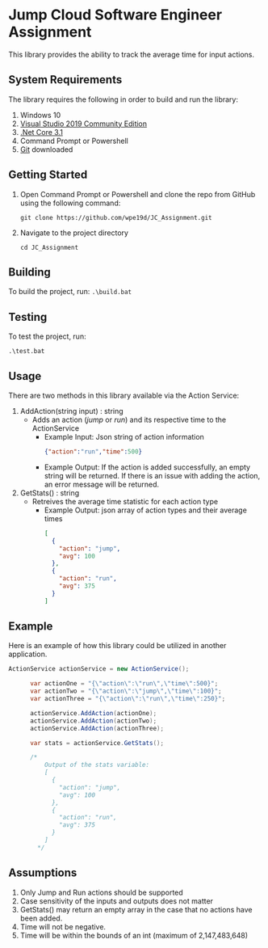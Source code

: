 # Jump Cloud Software Engineer Assignment
This library provides the ability to track the average time for input actions.

## System Requirements
The library requires the following in order to build and run the library:  
1. Windows 10
2. [Visual Studio 2019 Community Edition](https://visualstudio.microsoft.com/downloads/)
3. [.Net Core 3.1](https://dotnet.microsoft.com/download/dotnet/3.1)
4. Command Prompt or Powershell
5. [Git](https://git-scm.com/downloads) downloaded

## Getting Started
1. Open Command Prompt or Powershell and clone the repo from GitHub using the following command:
    ```
    git clone https://github.com/wpe19d/JC_Assignment.git
    ```
2. Navigate to the project directory
    ```
    cd JC_Assignment
    ```
## Building
To build the project, run:
    ```
    .\build.bat
    ```

## Testing
To test the project, run:
```
.\test.bat
```
## Usage
There are two methods in this library available via the Action Service:
1. AddAction(string input) : string
    - Adds an action (*jump* or *run*) and its respective time to the ActionService
        - Example Input: Json string of action information
          ```json
          {"action":"run","time":500}
          ```
        - Example Output: If the action is added successfully, an empty string will be returned.  If there is an issue with adding the action, an error message will be returned.
2. GetStats() : string
    - Retreives the average time statistic for each action type
      - Example Output: json array of action types and their average times
          ```json
          [
            {
              "action": "jump",
              "avg": 100
            },
            {
              "action": "run",
              "avg": 375
            }
          ]
          ```

## Example
Here is an example of how this library could be utilized in another application.
```csharp
ActionService actionService = new ActionService();

      var actionOne = "{\"action\":\"run\",\"time\":500}";
      var actionTwo = "{\"action\":\"jump\",\"time\":100}";
      var actionThree = "{\"action\":\"run\",\"time\":250}";

      actionService.AddAction(actionOne);
      actionService.AddAction(actionTwo);
      actionService.AddAction(actionThree);

      var stats = actionService.GetStats();

      /*
          Output of the stats variable: 
          [
            {
              "action": "jump",
              "avg": 100
            },
            {
              "action": "run",
              "avg": 375
            }
          ]
        */
```

## Assumptions
1. Only Jump and Run actions should be supported
2. Case sensitivity of the inputs and outputs does not matter
3. GetStats() may return an empty array in the case that no actions have been added.
4. Time will not be negative.
5. Time will be within the bounds of an int (maximum of 2,147,483,648)
